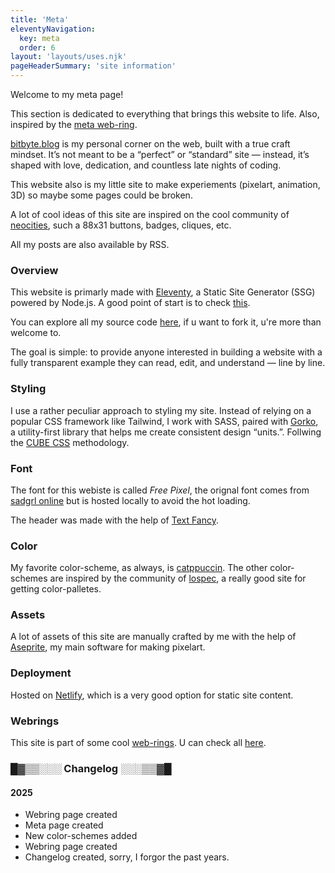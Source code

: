 ```yaml
---
title: 'Meta'
eleventyNavigation:
  key: meta
  order: 6
layout: 'layouts/uses.njk'
pageHeaderSummary: 'site information'
---
```


Welcome to my meta page!

This section is dedicated to everything that brings this website to life.
Also, inspired by the [meta web-ring](https://meta-ring.hedy.dev).


[bitbyte.blog](https://www.bitbyte.blog) is my personal corner on the web, built with a true craft mindset. It’s not meant to be a “perfect” or “standard” site — instead, it’s shaped with love, dedication, and countless late nights of coding.

This website also is my little site to make experiements (pixelart, animation, 3D) so maybe some pages could be broken.

A lot of cool ideas of this site are inspired on the cool community of [neocities](https://neocities.org/), such a 88x31 buttons, badges, cliques, etc.

All my posts are also available by RSS.


### Overview

This website is primarly made with [Eleventy](https://www.11ty.dev/), a Static Site Generator (SSG) powered by Node.js. A good point of start is to check [this](https://www.zachleat.com/web/eleventy-tutorial-level-1/).

You can explore all my source code [here](), if u want to fork it, u're more than welcome to.

The goal is simple: to provide anyone interested in building a website with a fully transparent example they can read, edit, and understand — line by line.


### Styling

I use a rather peculiar approach to styling my site. Instead of relying on a popular CSS framework like Tailwind, I work with SASS, paired with [Gorko](https://github.com/Andy-set-studio/gorko), a utility-first library that helps me create consistent design “units.”. Follwing the [CUBE CSS](https://cube.fyi/) methodology.

### Font
The font for this webiste is called _Free Pixel_, the orignal font comes from [sadgrl online](https://sadgrl.online/) but is hosted locally to avoid the hot loading.

The header was made with the help of [Text Fancy](https://textfancy.com/text-art/).

### Color
My favorite color-scheme, as always, is [catppuccin](https://catppuccin.com/). The other color-schemes are inspired by the community of [lospec](https://lospec.com/), a really good site for getting color-palletes.


### Assets
A lot of assets of this site are manually crafted by me with the help of [Aseprite](https://www.aseprite.org/), my main software for making pixelart.

### Deployment
Hosted on [Netlify](https://www.netlify.com), which is a very good option for static site content.

### Webrings
This site is part of some cool [web-rings](https://en.wikipedia.org/wiki/Webring).
U can check all [here](https://www.bitbyte.blog/webrings).


### █▓▒▒░░░ Changelog ░░░▒▒▓█

#### 2025
- Webring page created
- Meta page created
- New color-schemes added
- Webring page created
- Changelog created, sorry, I forgor the past years.

